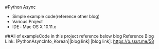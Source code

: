 #Python Async
* Simple example code(reference other blog)
* Various Project 
* IDE : Mac OS X 10.11.x

##All of exampleCode in this project reference below blog
Reference Blog Link: [PythonAsyncInfo_Korean][blog link]
[blog link]: https://b.ssut.me/58
